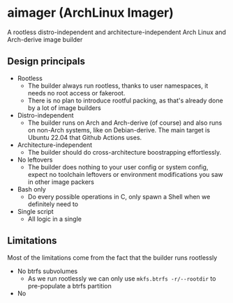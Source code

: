 # aimager (ArchLinux Imager)

A rootless distro-independent and architecture-independent Arch Linux and Arch-derive image builder


## Design principals

- Rootless
  - The builder always run rootless, thanks to user namespaces, it needs no root access or fakeroot. 
  - There is no plan to introduce rootful packing, as that's already done by a lot of image builders
- Distro-independent
  - The builder runs on Arch and Arch-derive (of course) and also runs on non-Arch systems, like on Debian-derive. The main target is Ubuntu 22.04 that Github Actions uses.
- Architecture-independent
  - The builder should do cross-architecture boostrapping effortlessly.
- No leftovers
  - The builder does nothing to your user config or system config, expect no toolchain leftovers or environment modifications you saw in other image packers
- Bash only
  - Do every possible operations in C, only spawn a Shell when we definitely need to
- Single script
  - All logic in a single 

## Limitations

Most of the limitations come from the fact that the builder runs rootlessly
- No btrfs subvolumes
  - As we run rootlessly we can only use `mkfs.btrfs -r/--rootdir` to pre-populate a btrfs partition
- No 